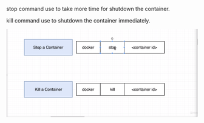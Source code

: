 stop command use to take more time for shutdown the container.

kill command use to shutdown the container immediately.

![alt text](image-10.png)